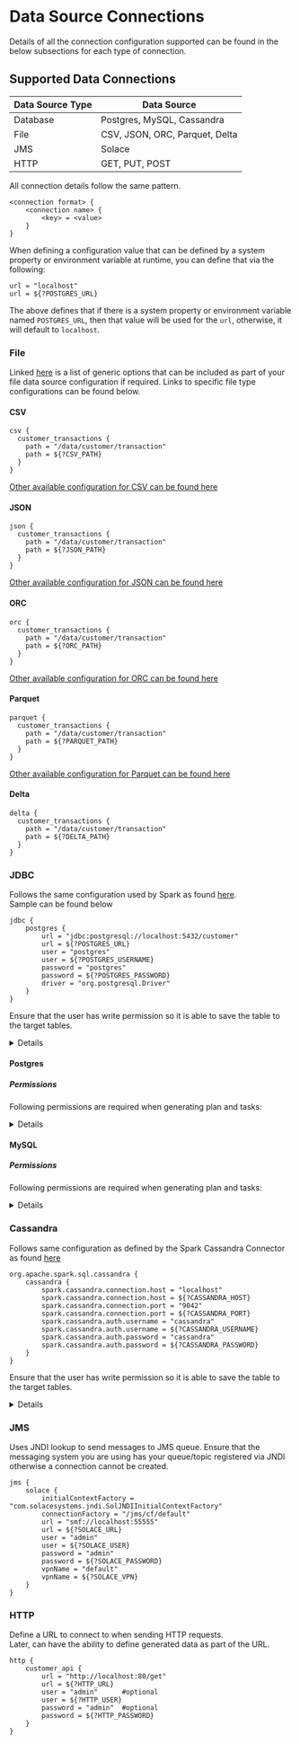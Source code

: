 # Data Source Connections

Details of all the connection configuration supported can be found in the below subsections for each type of connection.

## Supported Data Connections

| Data Source Type | Data Source                    |
|------------------|--------------------------------|
| Database         | Postgres, MySQL, Cassandra     |
| File             | CSV, JSON, ORC, Parquet, Delta |
| JMS              | Solace                         |
| HTTP             | GET, PUT, POST                 |

All connection details follow the same pattern.

```
<connection format> {
    <connection name> {
        <key> = <value>
    }
}
```

When defining a configuration value that can be defined by a system property or environment variable at runtime, you can
define that via the following:

```
url = "localhost"
url = ${?POSTGRES_URL}
```

The above defines that if there is a system property or environment variable named `POSTGRES_URL`, then that value will
be used for the `url`, otherwise, it will default to `localhost`.

### File

Linked [here](https://spark.apache.org/docs/latest/sql-data-sources-generic-options.html) is a list of generic options
that can be included as part of your file data source configuration if required. Links to specific file type
configurations can be found below.

#### CSV

```
csv {
  customer_transactions {
    path = "/data/customer/transaction"
    path = ${?CSV_PATH}
  }
}
```

[Other available configuration for CSV can be found here](https://spark.apache.org/docs/latest/sql-data-sources-csv.html#data-source-option)

#### JSON

```
json {
  customer_transactions {
    path = "/data/customer/transaction"
    path = ${?JSON_PATH}
  }
}
```

[Other available configuration for JSON can be found here](https://spark.apache.org/docs/latest/sql-data-sources-json.html#data-source-option)

#### ORC

```
orc {
  customer_transactions {
    path = "/data/customer/transaction"
    path = ${?ORC_PATH}
  }
}
```

[Other available configuration for ORC can be found here](https://spark.apache.org/docs/latest/sql-data-sources-orc.html#configuration)

#### Parquet

```
parquet {
  customer_transactions {
    path = "/data/customer/transaction"
    path = ${?PARQUET_PATH}
  }
}
```

[Other available configuration for Parquet can be found here](https://spark.apache.org/docs/latest/sql-data-sources-parquet.html#data-source-option)

#### Delta

```
delta {
  customer_transactions {
    path = "/data/customer/transaction"
    path = ${?DELTA_PATH}
  }
}
```

### JDBC

Follows the same configuration used by Spark as
found [here](https://spark.apache.org/docs/latest/sql-data-sources-jdbc.html#data-source-option).  
Sample can be found below

```
jdbc {
    postgres {
        url = "jdbc:postgresql://localhost:5432/customer"
        url = ${?POSTGRES_URL}
        user = "postgres"
        user = ${?POSTGRES_USERNAME}
        password = "postgres"
        password = ${?POSTGRES_PASSWORD}
        driver = "org.postgresql.Driver"
    }
}
```

Ensure that the user has write permission so it is able to save the table to the target tables.
<details>

```sql
GRANT INSERT ON <schema>.<table> TO <user>;
```

</details>

#### Postgres

##### Permissions

Following permissions are required when generating plan and tasks:
<details>

```sql
GRANT SELECT ON information_schema.tables TO < user >;
GRANT SELECT ON information_schema.columns TO < user >;
GRANT SELECT ON information_schema.key_column_usage TO < user >;
GRANT SELECT ON information_schema.table_constraints TO < user >;
GRANT SELECT ON information_schema.constraint_column_usage TO < user >;
```

</details>

#### MySQL

##### Permissions

Following permissions are required when generating plan and tasks:
<details>

```sql
GRANT SELECT ON information_schema.columns TO < user >;
GRANT SELECT ON information_schema.statistics TO < user >;
GRANT SELECT ON information_schema.key_column_usage TO < user >;
```

</details>

### Cassandra

Follows same configuration as defined by the Spark Cassandra Connector as
found [here](https://github.com/datastax/spark-cassandra-connector/blob/master/doc/reference.md)

```
org.apache.spark.sql.cassandra {
    cassandra {
        spark.cassandra.connection.host = "localhost"
        spark.cassandra.connection.host = ${?CASSANDRA_HOST}
        spark.cassandra.connection.port = "9042"
        spark.cassandra.connection.port = ${?CASSANDRA_PORT}
        spark.cassandra.auth.username = "cassandra"
        spark.cassandra.auth.username = ${?CASSANDRA_USERNAME}
        spark.cassandra.auth.password = "cassandra"
        spark.cassandra.auth.password = ${?CASSANDRA_PASSWORD}
    }
}
```

Ensure that the user has write permission so it is able to save the table to the target tables.
<details>

```sql
GRANT INSERT ON <schema>.<table> TO <user>;
```

</details>

### JMS

Uses JNDI lookup to send messages to JMS queue. Ensure that the messaging system you are using has your queue/topic
registered
via JNDI otherwise a connection cannot be created.

```
jms {
    solace {
        initialContextFactory = "com.solacesystems.jndi.SolJNDIInitialContextFactory"
        connectionFactory = "/jms/cf/default"
        url = "smf://localhost:55555"
        url = ${?SOLACE_URL}
        user = "admin"
        user = ${?SOLACE_USER}
        password = "admin"
        password = ${?SOLACE_PASSWORD}
        vpnName = "default"
        vpnName = ${?SOLACE_VPN}
    }
}
```

### HTTP

Define a URL to connect to when sending HTTP requests.  
Later, can have the ability to define generated data as part of the URL.

```
http {
    customer_api {
        url = "http://localhost:80/get"
        url = ${?HTTP_URL}
        user = "admin"      #optional
        user = ${?HTTP_USER}
        password = "admin"  #optional
        password = ${?HTTP_PASSWORD}
    }
}
```
